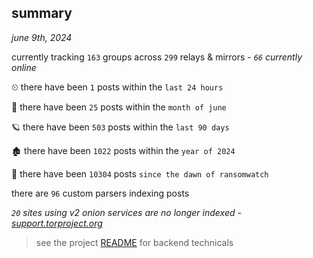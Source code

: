 
## summary
_june 9th, 2024_

currently tracking `163` groups across `299` relays & mirrors - _`66` currently online_

⏲ there have been `1` posts within the `last 24 hours`

🦈 there have been `25` posts within the `month of june`

🪐 there have been `503` posts within the `last 90 days`

🏚 there have been `1022` posts within the `year of 2024`

🦕 there have been `10304` posts `since the dawn of ransomwatch`

there are `96` custom parsers indexing posts

_`20` sites using v2 onion services are no longer indexed - [support.torproject.org](https://support.torproject.org/onionservices/v2-deprecation/)_

> see the project [README](https://github.com/joshhighet/ransomwatch#ransomwatch--) for backend technicals
